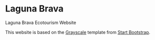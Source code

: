# Laguna Brava
Laguna Brava Ecotourism Website

This website is based on the [Grayscale](https://startbootstrap.com/theme/grayscale) template from [Start Bootstrap](https://startbootstrap.com/).
